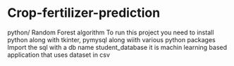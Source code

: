 # Crop-fertilizer-prediction

python/ Random Forest algorithm
To run this project you need to install python along with tkinter, pymysql along wiith various python packages
Import the sql with a db name student_database
it is machin learning based application that uses dataset in csv
